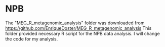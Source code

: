 # NPB

The "MEG_R_metagenomic_analysis" folder was downloaded from https://github.com/EnriqueDoster/MEG_R_metagenomic_analysis
This folder provided necessary R script for the NPB data analysis. I will change the code for my analysis.

